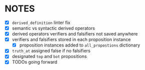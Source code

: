 # NOTES

- [x] `derived_definition` linter fix
- [x] semantic vs syntactic derived operators
- [x] derived operators verifiers and falsifiers not saved anywhere
- [x] verifiers and falsifiers stored in each proposition instance
  - [x] proposition instances added to `all_propostions` dictionary
- [x] `truth_at` assigned false if no falsifiers
- [x] designated `top` and `bot` propositions
- [x] TODOs going forward
